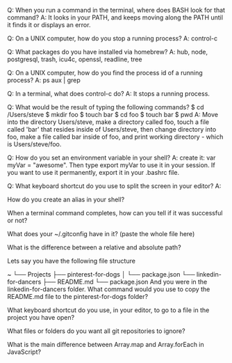 Q: When you run a command in the terminal, where does BASH look for that command?
A: It looks in your PATH, and keeps moving along the PATH until it finds it or displays an error.

Q: On a UNIX computer, how do you stop a running process?
A: control-c

Q: What packages do you have installed via homebrew?
A: hub,	node,	postgresql,	trash, icu4c,	openssl, readline,	tree

Q: On a UNIX computer, how do you find the process id of a running process?
A: ps aux | grep <your process name search>

Q: In a terminal, what does control-c do?
A: It stops a running process.

Q: What would be the result of typing the following commands?
$ cd /Users/steve
$ mkdir foo
$ touch bar
$ cd foo
$ touch bar
$ pwd
A: Move into the directory Users/steve, make a directory called foo, touch a file called 'bar' that resides inside of Users/steve, then change directory into foo, make a file called bar inside of foo, and print working directory - which is Users/steve/foo.

Q: How do you set an environment variable in your shell?
A: create it: var myVar = "awesome". Then type export myVar to use it in your session. If you want to use it permanently, export it in your .bashrc file.

Q: What keyboard shortcut do you use to split the screen in your editor?
A: 

How do you create an alias in your shell?

When a terminal command completes, how can you tell if it was successful or not?

What does your ~/.gitconfig have in it? (paste the whole file here)

What is the difference between a relative and absolute path?

Lets say you have the following file structure

~
└── Projects
    ├── pinterest-for-dogs
    │   └── package.json
    └── linkedin-for-dancers
        ├── README.md
        └── package.json
And you were in the linkedin-for-dancers folder. What command would you use to copy the README.md file to the pinterest-for-dogs folder?

What keyboard shortcut do you use, in your editor, to go to a file in the project you have open?

What files or folders do you want all git repositories to ignore?

What is the main difference between Array.map and Array.forEach in JavaScript?
